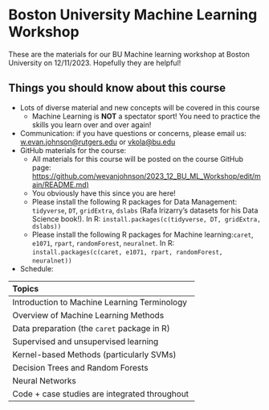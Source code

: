 # Boston University Machine Learning Workshop
These are the materials for our BU Machine learning workshop at Boston University on 12/11/2023. Hopefully they are helpful!

## Things you should know about this course

* Lots of diverse material and new concepts will be covered in this course
    + Machine Learning is __NOT__ a spectator sport! You need to practice the skills you learn over and over again!
* Communication: if you have questions or concerns, please email us: <w.evan.johnson@rutgers.edu> or <vkola@bu.edu>
* GitHub materials for the course:
    + All materials for this course will be posted on the course GitHub page: [https://github.com/wevanjohnson/2023_12_BU_ML_Workshop/edit/main/README.md)](https://github.com/wevanjohnson/2023_12_BU_ML_Workshop/edit/main/README.md)
    + You obviously have this since you are here!
    + Please install the following R packages for Data Management: `tidyverse`, `DT`, `gridExtra`, `dslabs` (Rafa Irizarry’s datasets for his Data Science book!)​. In R: `install.packages(c(tidyverse, DT, gridExtra, dslabs))`
    + ​Please install the following R packages for Machine learning: ​`caret`, `e1071`, `rpart`, `randomForest`, `neuralnet`. In R: `install.packages(c(caret, e1071, rpart, randomForest, neuralnet))` ​
* Schedule:

| Topics                                        |
| :-------------------------------------------- |
| Introduction to Machine Learning Terminology​  |
| Overview of Machine Learning Methods          |
| Data preparation (the `caret` package in R)​   |
| Supervised and unsupervised learning​          |
| Kernel-based Methods​ (particularly SVMs)      |
| Decision Trees​ and Random Forests             |
| Neural Networks​                               |
| Code + case studies are integrated throughout ​|

